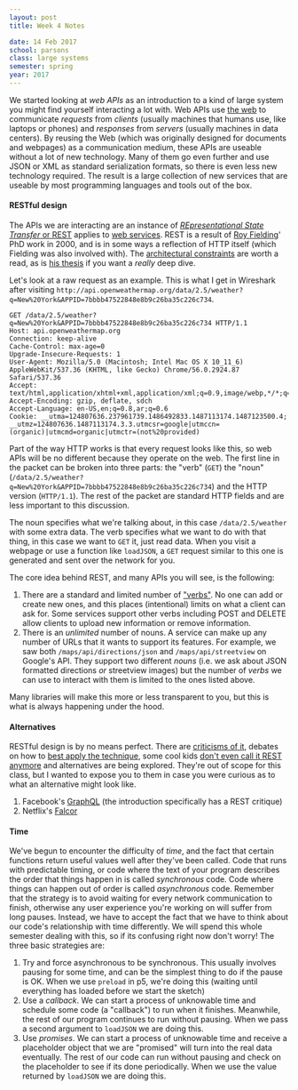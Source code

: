 ```yaml
---
layout: post
title: Week 4 Notes

date: 14 Feb 2017
school: parsons
class: large systems
semester: spring
year: 2017
---
```


We started looking at *web APIs* as an introduction to a kind of large system you might find yourself interacting a lot with. Web APIs use [the web](https://en.wikipedia.org/wiki/Hypertext_Transfer_Protocol) to communicate *requests* from *clients* (usually machines that humans use, like laptops or phones) and *responses* from *servers* (usually machines in data centers). By reusing the Web (which was originally designed for documents and webpages) as a communication medium, these APIs are useable without a lot of new technology. Many of them go even further and use JSON or XML as standard serialization formats, so there is even less new technology required. The result is a large collection of new services that are useable by most programming languages and tools out of the box.

#### RESTful design
The APIs we are interacting are an instance of [*REpresentational State Transfer* or REST](https://en.wikipedia.org/wiki/Representational_state_transfer) applies to [web services](https://en.wikipedia.org/wiki/Representational_state_transfer#Applied_to_Web_services). REST is a result of [Roy Fielding](https://en.wikipedia.org/wiki/Roy_Fielding)' PhD work in 2000, and is in some ways a reflection of HTTP itself (which Fielding was also involved with). The [architectural constraints](https://en.wikipedia.org/wiki/Representational_state_transfer#Architectural_constraints) are worth a read, as is [his thesis](http://www.ics.uci.edu/~fielding/pubs/dissertation/rest_arch_style.htm) if you want a *really* deep dive.

Let's look at a raw request as an example. This is what I get in Wireshark after visiting `http://api.openweathermap.org/data/2.5/weather?q=New%20York&APPID=7bbbb47522848e8b9c26ba35c226c734`.

```
GET /data/2.5/weather?q=New%20York&APPID=7bbbb47522848e8b9c26ba35c226c734 HTTP/1.1
Host: api.openweathermap.org
Connection: keep-alive
Cache-Control: max-age=0
Upgrade-Insecure-Requests: 1
User-Agent: Mozilla/5.0 (Macintosh; Intel Mac OS X 10_11_6) AppleWebKit/537.36 (KHTML, like Gecko) Chrome/56.0.2924.87 Safari/537.36
Accept: text/html,application/xhtml+xml,application/xml;q=0.9,image/webp,*/*;q=0.8
Accept-Encoding: gzip, deflate, sdch
Accept-Language: en-US,en;q=0.8,ar;q=0.6
Cookie: __utma=124807636.237961739.1486492833.1487113174.1487123500.4; __utmz=124807636.1487113174.3.3.utmcsr=google|utmccn=(organic)|utmcmd=organic|utmctr=(not%20provided)
```

Part of the way HTTP works is that every request looks like this, so web APIs will be no different because they operate on the web. The first line in the packet can be broken into three parts: the "verb" (`GET`) the "noun" (`/data/2.5/weather?q=New%20York&APPID=7bbbb47522848e8b9c26ba35c226c734`) and the HTTP version (`HTTP/1.1`). The rest of the packet are standard HTTP fields and are less important to this discussion.

The noun specifies what we're talking about, in this case `/data/2.5/weather` with some extra data. The verb specifies what we want to do with that thing, in this case we want to `GET` it, just read data. When you visit a webpage or use a function like `loadJSON`, a `GET` request similar to this one is generated and sent over the network for you.

The core idea behind REST, and many APIs you will see, is the following:

1. There are a standard and limited number of ["verbs"](http://www.restapitutorial.com/lessons/httpmethods.html). No one can add or create new ones, and this places (intentional) limits on what a client can ask for. Some services support other verbs including POST and DELETE allow clients to upload new information or remove information.
2. There is an *unlimited* number of nouns. A service can make up any number of URLs that it wants to support its features. For example, we saw both `/maps/api/directions/json` and `/maps/api/streetview` on Google's API. They support two different *nouns* (i.e. we ask about JSON formatted directions *or* streetview images) but the number of *verbs* we can use to interact with them is limited to the ones listed above.

Many libraries will make this more or less transparent to you, but this is what is always happening under the hood.

#### Alternatives
RESTful design is by no means perfect. There are [criticisms of it](http://mikeschinkel.com/blog/why-rest-is-more-like-religion-than-most-technologies/), debates on how to [best apply the technique](http://www.w2lessons.com/2011/05/why-and-how-you-should-write-rest.html), some cool kids [don't even call it REST anymore](http://blog.steveklabnik.com/posts/2012-02-23-rest-is-over) and alternatives are being explored. They're out of scope for this class, but I wanted to expose you to them in case you were curious as to what an alternative might look like.

1. Facebook's [GraphQL](https://facebook.github.io/react/blog/2015/05/01/graphql-introduction.html?utm_source=tuicool) (the introduction specifically has a REST critique)
2. Netflix's [Falcor](https://netflix.github.io/falcor/)

#### Time
We've begun to encounter the difficulty of *time*, and the fact that certain functions return useful values well after they've been called. Code that runs with predictable timing, or code where the text of your program describes the order that things happen in is called *synchronous* code. Code where things can happen out of order is called *asynchronous* code. Remember that the strategy is to avoid waiting for every network communication to finish, otherwise any user experience you're working on will suffer from long pauses. Instead, we have to accept the fact that we have to think about our code's relationship with time differently. We will spend this whole semester dealing with this, so if its confusing right now don't worry! The three basic strategies are:

1. Try and force asynchronous to be synchronous. This usually involves pausing for some time, and can be the simplest thing to do if the pause is OK. When we use `preload` in p5, we're doing this (waiting until everything has loaded before we start the sketch)
2. Use a *callback*. We can start a process of unknowable time and schedule some code (a "callback") to run when it finishes. Meanwhile, the rest of our program continues to run without pausing. When we pass a second argument to `loadJSON` we are doing this.
3. Use *promises*. We can start a process of unknowable time and receive a placeholder object that we are "promised" will turn into the real data eventually. The rest of our code can run without pausing and check on the placeholder to see if its done periodically. When we use the value returned by `loadJSON` we are doing this.
